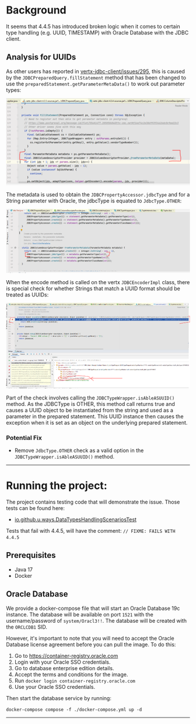 # Background

It seems that 4.4.5 has introduced broken logic when it comes to certain type handling (e.g. UUID, TIMESTAMP) with Oracle 
Database with the JDBC client.

## Analysis for UUIDs

As other users has reported in [vertx-jdbc-client/issues/295](https://github.com/vert-x3/vertx-jdbc-client/issues/295), 
this is caused by the `JDBCPreparedQuery.fillStatement` method that has been changed to use the
`preparedStatement.getParameterMetaData()` to work out parameter types:

![screenshot - fillStatment](./doc/screenshot%20-%20fill%20statment.png)

The metadata is used to obtain the `JDBCPropertyAccessor.jdbcType` and for a String parameter with Oracle, the jdbcType 
is equated to `JdbcType.OTHER`:

![screenshot - column descriptor](./doc/screenshot%20-%20column%20descriptor.png)

When the encode method is called on the vertx `JDBCEncoderImpl` class, there is special check for whether Strings that
match a UUID format should be treated as UUIDs:

![screenshot - encode data](./doc/screenshot%20-%20encode%20data.png)

Part of the check involves calling the `JDBCTypeWrapper.isAbleASUUID()` method. As the JDBCType is OTHER, this method 
call returns true and causes a UUID object to be instantiated from the string and used as a parameter in the prepared 
statement. This UUID instance then causes the exception when it is set as an object on the underlying prepared statement.

### Potential Fix

- Remove `JdbcType.OTHER` check as a valid option in the `JDBCTypeWrapper.isAbleASUUID()` method.

---

# Running the project:

The project contains testing code that will demonstrate the issue. Those tests can be found here: 
- [io.github.u.ways.DataTypesHandlingScenariosTest](https://github.com/u-ways/broken-4.4.5-vertx-jdbc-client-oracle/blob/main/src/test/kotlin/io/github/u/ways/DataTypesHandlingScenariosTest.kt)

Tests that fail with 4.4.5, will have the comment: `// FIXME: FAILS WITH 4.4.5`

## Prerequisites
- Java 17
- Docker

## Oracle Database

We provide a docker-compose file that will start an Oracle Database 19c instance. The database will be available on port
`1521` with the username/password of `system/Oracl3!!`. The database will be created with the `ORCLCDB1` SID.

However, it's important to note that you will need to accept the Oracle Database license agreement before you can pull
the image. To do this:

1. Go to https://container-registry.oracle.com
2. Login with your Oracle SSO credentials.
3. Go to database enterprise edition details.
4. Accept the terms and conditions for the image.
5. Run `docker login container-registry.oracle.com`
6. Use your Oracle SSO credentials.

Then start the database service by running:

```shell
docker-compose compose -f ./docker-compose.yml up -d
```

___
